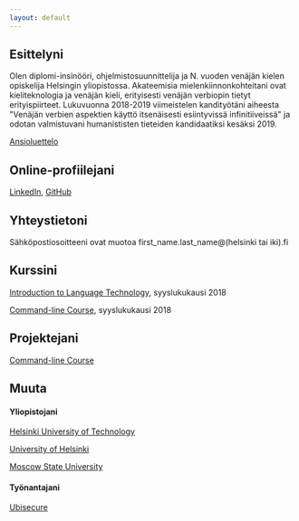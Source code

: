 ```yaml
---
layout: default
---
```


## Esittelyni

Olen diplomi-insinööri, ohjelmistosuunnittelija ja N. vuoden venäjän kielen opiskelija Helsingin yliopistossa. Akateemisia mielenkiinnonkohteitani ovat kieliteknologia ja venäjän kieli, erityisesti venäjän verbiopin tietyt erityispiirteet. Lukuvuonna 2018-2019 viimeistelen kandityötäni aiheesta "Venäjän verbien aspektien käyttö itsenäisesti esiintyvissä infinitiiveissä" ja odotan valmistuvani humanististen tieteiden kandidaatiksi kesäksi 2019.

[Ansioluettelo](assets/documents/CV.pdf)

## Online-profiilejani

[LinkedIn](https://www.linkedin.com/in/mattiristeli/), [GitHub](https://github.com/mristeli)

## Yhteystietoni

Sähköpostiosoitteeni ovat muotoa first_name.last_name@\(helsinki tai iki\)\.fi

## Kurssini

[Introduction to Language Technology](https://courses.helsinki.fi/en/kik-405/124787882), syyslukukausi 2018

[Command-line Course](https://courses.helsinki.fi/en/kik-lg218/126710126), syyslukukausi 2018

## Projektejani

[Command-line Course](https://github.com/mristeli/cmdline-course)

## Muuta

#### Yliopistojani

[Helsinki University of Technology](https://en.wikipedia.org/wiki/Helsinki_University_of_Technology)

[University of Helsinki](https://www.helsinki.fi)

[Moscow State University](https://en.wikipedia.org/wiki/Moscow_State_University)

#### Työnantajani

[Ubisecure](https://www.ubisecure.com)
